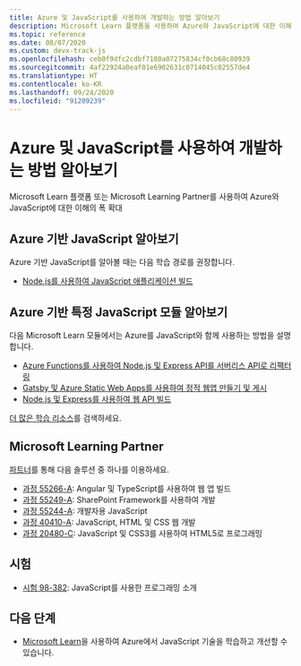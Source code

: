 ```yaml
---
title: Azure 및 JavaScript를 사용하여 개발하는 방법 알아보기
description: Microsoft Learn 플랫폼을 사용하여 Azure와 JavaScript에 대한 이해의 폭 확대
ms.topic: reference
ms.date: 08/07/2020
ms.custom: devx-track-js
ms.openlocfilehash: ceb0f9dfc2cdbf7180a07275834cf0cb68c80939
ms.sourcegitcommit: 4af22924a0eaf01e6902631c0714045c02557de4
ms.translationtype: HT
ms.contentlocale: ko-KR
ms.lasthandoff: 09/24/2020
ms.locfileid: "91209239"
---
```

# <a name="learn-to-develop-with-azure-and-javascript"></a>Azure 및 JavaScript를 사용하여 개발하는 방법 알아보기 

Microsoft Learn 플랫폼 또는 Microsoft Learning Partner를 사용하여 Azure와 JavaScript에 대한 이해의 폭 확대

## <a name="learn-javascript-on-azure"></a>Azure 기반 JavaScript 알아보기

Azure 기반 JavaScript를 알아볼 때는 다음 학습 경로를 권장합니다.

* [Node.js를 사용하여 JavaScript 애플리케이션 빌드](/learn/paths/build-javascript-applications-nodejs/)

## <a name="learn-specific-javascript-modules-on-azure"></a>Azure 기반 특정 JavaScript 모듈 알아보기

다음 Microsoft Learn 모듈에서는 Azure를 JavaScript와 함께 사용하는 방법을 설명합니다.

* [Azure Functions를 사용하여 Node.js 및 Express API를 서버리스 API로 리팩터링](/learn/modules/shift-nodejs-express-apis-serverless/)
* [Gatsby 및 Azure Static Web Apps를 사용하여 정적 웹앱 만들기 및 게시](/learn/modules/create-deploy-static-webapp-gatsby-app-service/)
* [Node.js 및 Express를 사용하여 웹 API 빌드](/learn/modules/build-web-api-nodejs-express/) 

[더 많은 학습 리소스](/search/?category=Learn&terms=JavaScript)를 검색하세요.


## <a name="microsoft-learning-partner"></a>Microsoft Learning Partner

[파트너](/learn/certifications/partners)를 통해 다음 솔루션 중 하나를 이용하세요.

* [과정 55266-A](/learn/certifications/courses/55266): Angular 및 TypeScript를 사용하여 웹 앱 빌드
* [과정 55249-A](/learn/certifications/courses/55249): SharePoint Framework를 사용하여 개발
* [과정 55244-A](/learn/certifications/courses/55244): 개발자용 JavaScript
* [과정 40410-A](/learn/certifications/courses/40410): JavaScript, HTML 및 CSS 웹 개발
* [과정 20480-C](/learn/certifications/courses/20480): JavaScript 및 CSS3를 사용하여 HTML5로 프로그래밍

## <a name="exams"></a>시험

* [시험 98-382](/learn/certifications/exams/98-382): JavaScript를 사용한 프로그래밍 소개

## <a name="next-steps"></a>다음 단계

* [Microsoft Learn](/learn/)을 사용하여 Azure에서 JavaScript 기술을 학습하고 개선할 수 있습니다.